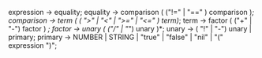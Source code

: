 expression -> equality;
equality -> comparison ( ("!=" | "==" ) comparison )*;
comparison -> term ( ( ">" | "<" | ">=" | "<=" ) term)*;
term -> factor ( ("+" | "-") factor ) *;
factor -> unary ( ("/" | "*") unary )*;
unary -> ( "!" | "-") unary | primary;
primary -> NUMBER | STRING | "true" | "false" | "nil" | "(" expression ")";